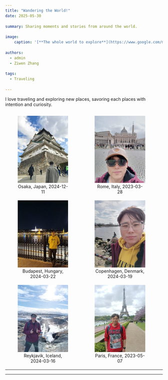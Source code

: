 ```yaml
---
title: "Wandering the World!"
date: 2025-05-30

summary: Sharing moments and stories from around the world.

image:
    caption: '[**The whole world to explore**](https://www.google.com/maps/place/%E4%B8%AD%E5%9B%BD%E5%AE%89%E5%BE%BD%E7%9C%81%E5%90%88%E8%82%A5%E5%B8%82/@31.85571,117.1214513,11z/data=!3m1!4b1!4m6!3m5!1s0x35cb640ef207cf9d:0xdc151173f2c33299!8m2!3d31.8205699!4d117.22901!16zL20vMDEyYzhz?entry=ttu&g_ep=EgoyMDI1MDUyOC4wIKXMDSoASAFQAw%3D%3D)'

authors:
  - admin
  - Ziwen Zhang

tags:
  - Traveling

---
```


I love traveling and exploring new places, savoring each places with intention and curiosity.

<div style="display: flex; gap: 1%; flex-wrap: wrap;">
  <figure style="width: 32%; margin-bottom: 1%;">
    <img src="./pic0.jpg" alt="Osaka, Japan, 2024-12-11" style="width: 100%;">
    <figcaption style="text-align: center;">Osaka, Japan, 2024-12-11</figcaption>
  </figure>
  <figure style="width: 32%; margin-bottom: 1%;">
    <img src="./pic1.jpg" alt="Rome, Italy, 2023-03-28" style="width: 100%;">
    <figcaption style="text-align: center;">Rome, Italy, 2023-03-28</figcaption>
  </figure>
  <figure style="width: 32%; margin-bottom: 1%;">
    <img src="./pic2.jpg" alt="Budapest, Hungary, 2024-03-22" style="width: 100%;">
    <figcaption style="text-align: center;">Budapest, Hungary, 2024-03-22</figcaption>
  </figure>
  <figure style="width: 32%; margin-bottom: 1%;">
    <img src="./pic4.jpg" alt="Copenhagen, Denmark, 2024-03-19" style="width: 100%;">
    <figcaption style="text-align: center;">Copenhagen, Denmark, 2024-03-19</figcaption>
  </figure>
  <figure style="width: 32%; margin-bottom: 1%;">
    <img src="./pic3.jpg" alt="Reykjavik, Iceland, 2024-03-16" style="width: 100%;">
    <figcaption style="text-align: center;">Reykjavik, Iceland, 2024-03-16</figcaption>
  </figure>
  <figure style="width: 32%; margin-bottom: 1%;">
    <img src="./pic5.jpg" alt="Paris, France, 2023-05-07" style="width: 100%;">
    <figcaption style="text-align: center;">Paris, France, 2023-05-07</figcaption>
  </figure>
</div>

---

<script defer src="https://cdn.commento.io/js/commento.js"></script>
<div id="commento"></div>

---
